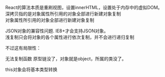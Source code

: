 React的算法本质是重刷视图，设置innerHTML，设置处于内存中的虚拟DOM。    
深拷贝指的是对象属性所引用的对象全部进行新建对象复制    
对象属性所引用的对象全部进行新建对象复制  

JSON对象的兼容性问题. IE8+才会支持JSON对象。    
浅复制只会将对象的各个属性进行依次复制，并不会进行递归复制    


不过这有局限性：

无法复制函数
原型链没了，对象就是object，所属的类没了。  

this对象会将基本类型转换  